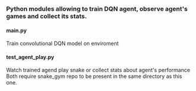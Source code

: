 ### Python modules allowing to train DQN agent, observe agent's games and collect its stats.

#### main.py
Train convolutional DQN model on enviroment

#### test_agent_play.py 
Watch trained agend play snake or collect stats about agent's performance
Both require snake_gym repo to be present in the same directory as this one.
